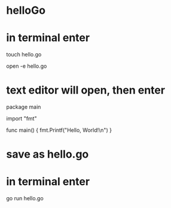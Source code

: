 # helloGo
# in terminal enter
touch hello.go

open -e hello.go
# text editor will open, then enter
package main

import "fmt"

func main() {
fmt.Printf("Hello, World!\n")
}
# save as hello.go
# in terminal enter
go run hello.go

